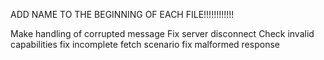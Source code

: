 
ADD NAME TO THE BEGINNING OF EACH FILE!!!!!!!!!!!!

Make handling of corrupted message
Fix server disconnect
Check invalid capabilities
fix incomplete fetch scenario
fix malformed response

